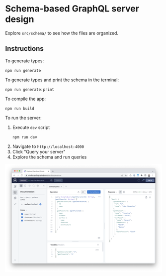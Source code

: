 # Schema-based GraphQL server design

Explore `src/schema/` to see how the files are organized.

## Instructions

To generate types:

```
npm run generate
```

To generate types and print the schema in the terminal:

```
npm run generate:print
```

To compile the app:

```
npm run build
```

To run the server:

1. Execute `dev` script
    ```
    npm run dev
    ```
2. Navigate to `http://localhost:4000`
3. Click "Query your server"
4. Explore the schema and run queries

![Screenshot of Apollo Studio](https://raw.githubusercontent.com/jaredgorski/schema-based-graphql-server-design/main/screenshot_apollo-studio.png)
